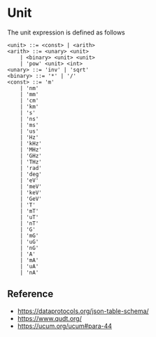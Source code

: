 # Unit

The unit expression is defined as follows

```bnf
<unit> ::= <const> | <arith>
<arith> ::= <unary> <unit>
    | <binary> <unit> <unit>
    | 'pow' <unit> <int>
<unary> ::= 'inv' | 'sqrt'
<binary> ::= '*' | '/'
<const> ::= 'm'
    | 'nm'
    | 'mm'
    | 'cm'
    | 'km'
    | 's'
    | 'ns'
    | 'ms'
    | 'us'
    | 'Hz'
    | 'kHz'
    | 'MHz'
    | 'GHz'
    | 'THz'
    | 'rad'
    | 'deg'
    | 'eV'
    | 'meV'
    | 'keV'
    | 'GeV'
    | 'T'
    | 'mT'
    | 'uT'
    | 'nT'
    | 'G'
    | 'mG'
    | 'uG'
    | 'nG'
    | 'A'
    | 'mA'
    | 'uA'
    | 'nA'
```

## Reference

- https://dataprotocols.org/json-table-schema/
- https://www.qudt.org/
- https://ucum.org/ucum#para-44

